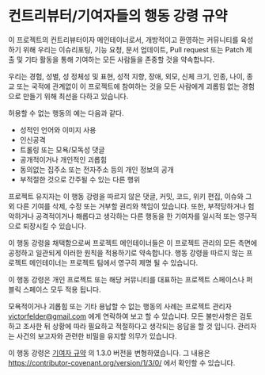# 컨트리뷰터/기여자들의 행동 강령 규약

이 프로젝트의 컨트리뷰터이자 메인테이너로서, 개방적이고 환영하는 커뮤니티를 육성하기 위해
우리는 이슈리포팅, 기능 요청, 문서 업데이트, Pull request 또는 Patch 제출 및 기타 활동을 통해
기여하는 모든 사람들을 존중할 것을 약속합니다.

우리는 경험, 성별, 성 정체성 및 표현, 성적 지향, 장애, 외모, 신체 크기, 인종, 나이, 종교
또는 국적에 관계없이 이 프로젝트에 참여하는 것을 모든 사람에게
괴롭힘 없는 경험으로 만들기 위해 최선을 다하고 있습니다.

허용할 수 없는 행동의 예는 다음과 같다.

- 성적인 언어와 이미지 사용
- 인신공격
- 트롤링 또는 모욕/모독성 댓글
- 공개적이거나 개인적인 괴롭힘
- 동의없는 집주소 또는 전자주소 등의 개인 정보의 공개
- 부적절한 것으로 간주될 수 있는 다른 행위

프로젝트 유지자는 이 행동 강령을 따르지 않은 댓글, 커밋, 코드, 위키 편집, 이슈와 그 외 다른 기여를
삭제, 수정 또는 거부할 권리와 책임이 있습니다. 또한, 부적당하거나 험악하거나 공격적이거나 해롭다고
생각하는 다른 행동을 한 기여자를 일시적 또는 영구적으로 퇴장시킬 수 있습니다.

이 행동 강령을 채택함으로써 프로젝트 메인테이너들은 이 프로젝트 관리의 모든 측면에 공정하고
일관되게 이러한 원칙을 적용하기로 약속합니다. 행동 강령을 따르지 않는 프로젝트 메인테이너는
프로젝트 팀에서 영구히 제명 될 수 있습니다.

이 행동 강령은 개인 프로젝트 또는 해당 커뮤니티를 대표하는 프로젝트 스페이스나 퍼블릭 스페이스
모두 적용 됩니다.

모욕적이거나 괴롭힘 또는 기타 용납할 수 없는 행동의 사례는 프로젝트 관리자 victorfelder@gmail.com 에게
연락하여 보고 할 수 있습니다. 모든 불만사항은 검토하고 조사한 뒤 상황에 따라 필요하고 적절하다고 생각되는
응답을 할 것 입니다. 관리자는 사건의 보고자와 관련한 비밀을 유지할 의무가 있습니다.

이 행동 강령은 [기여자 규약][homepage] 의 1.3.0 버전을 변형하였습니다.
그 내용은 https://contributor-covenant.org/version/1/3/0/ 에서 확인할 수 있습니다.

[homepage]: https://contributor-covenant.org
